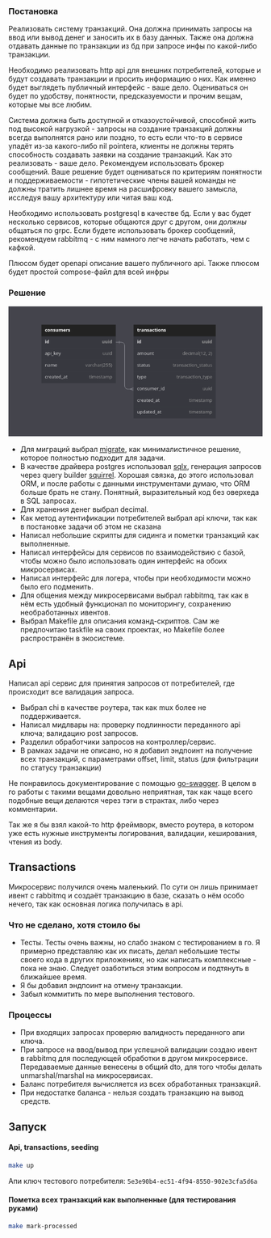 ### Постановка

Реализовать систему транзакций. Она должна принимать запросы на ввод или вывод денег и заносить их в базу данных. Также она должна отдавать данные по транзакции из бд при запросе инфы по какой-либо транзакции.

Необходимо реализовать http api для внешних потребителей, которые и будут создавать транзакции и просить информацию о них. Как именно будет выглядеть публичный интерфейс - ваше дело. Оцениваться он будет по удобству, понятности, предсказуемости и прочим вещам, которые мы все любим.

Система должна быть доступной и отказоустойчивой, способной жить под высокой нагрузкой - запросы на создание транзакций должны всегда выполнятся рано или поздно, то есть если что-то в сервисе упадёт из-за какого-либо nil pointerа, клиенты не должны терять способность создавать заявки на создание транзакций. Как это реализовать - ваше дело. Рекомендуем использовать брокер сообщений. Ваше решение будет оцениваться по критериям понятности и поддерживаемости - гипотетические члены вашей команды не должны тратить лишнее время на расшифровку вашего замысла, исследуя вашу архитектуру или читая ваш код.

Необходимо использовать postgresql в качестве бд.
Если у вас будет несколько сервисов, которые общаются друг с другом, они _должны_ общаться по grpc.
Если будете использовать брокер сообщений, рекомендуем rabbitmq - с ним намного легче начать работать, чем с кафкой.

Плюсом будет openapi описание вашего публичного api.
Также плюсом будет простой compose-файл для всей инфры


### Решение

![Diagram](https://github.com/Satont/job_test_5/raw/master/.github/assets/db-digram.png)

- Для миграций выбрал [migrate](https://github.com/golang-migrate/migrate), как минималистичное решение, которое полностью подходит для задачи.
- В качестве драйвера postgres использовал [sqlx](https://github.com/jmoiron/sqlx), генерация запросов через query builder [squirrel](https://github.com/Masterminds/squirrel). Хорошая связка, до этого использовал ORM, и после работы с данными инструментами думаю, что ORM больше брать не стану. Понятный, выразительный код без оверхеда в SQL запросах.
- Для хранения денег выбрал decimal.
- Как метод аутентификации потребителей выбрал api ключи, так как в постановке задачи об этом не сказана
- Написал небольшие скрипты для сидинга и пометки транзакций как выполненные.
- Написал интерфейсы для сервисов по взаимодействию с базой, чтобы можно было использовать один интерфейс на обоих микросервисах.
- Написал интерфейс для логера, чтобы при необходимости можно было его подменить.
- Для общения между микросервисами выбрал rabbitmq, так как в нём есть удобный функционал по мониторингу, сохранению необработанных ивентов.
- Выбрал Makefile для описания команд-скриптов. Сам же предпочитаю taskfile на своих проектах, но Makefile более распространён в экосистеме.

## Api

Написал api сервис для принятия запросов от потребителей, где происходит все валидация запроса.

- Выбрал chi в качестве роутера, так как mux более не поддерживается.
- Написал мидлвары на: проверку подлинности переданного api ключа; валидацию post запросов.
- Разделил обработчики запросов на контроллер/сервис.
- В рамках задачи не описано, но я добавил эндпоинт на получение всех транзакций, с параметрами offset, limit, status (для фильтрации по статусу транзакции)

Не понравилось документирование с помощью [go-swagger](https://github.com/go-swagger/go-swagger). В целом в го работы с такими вещами довольно неприятная, так как чаще всего подобные вещи делаются через тэги в страктах, либо через комментарии.  

Так же я бы взял какой-то http фреймворк, вместо роутера, в котором уже есть нужные инструменты логирования, валидации, кеширования, чтения из body.

## Transactions

Микросервис получился очень маленький. По сути он лишь принимает ивент с rabbitmq и создаёт транзакцию в базе, сказать о нём особо нечего, так как основная логика получилась в api.

### Что не сделано, хотя стоило бы

- Тесты. Тесты очень важны, но слабо знаком с тестированием в го. Я примерно представляю как их писать, делал небольшие тесты своего кода в других приложениях, но как написать комплексные - пока не знаю. Следует озаботиться этим вопросом и подтянуть в ближайшее время.
- Я бы добавил эндпоинт на отмену транзакции.
- Забыл коммитить по мере выполнения тестового.

### Процессы

- При входящих запросах проверяю валидность переданного апи ключа.
- При запросе на ввод/вывод при успешной валидации создаю ивент в rabbitmq для последующей обработки в другом микросервисе. Передаваемые данные венесены в общий dto, для того чтобы делать unmarshal/marshal на микросервисах.
- Баланс потребителя вычисляется из всех обработанных транзакций.
- При недостатке баланса - нельзя создать транзакцию на вывод средств.

## Запуск

#### Api, transactions, seeding

```bash
make up
```

Апи ключ тестового потребителя: `5e3e90b4-ec51-4f94-8550-902e3cfa5d6a`

#### Пометка всех транзакций как выполненные (для тестирования руками)

```bash
make mark-processed
```
